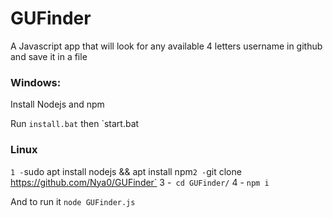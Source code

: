 # GUFinder
A Javascript app that will look for any available 4 letters username in github and save it in a file 




### Windows:

Install Nodejs and npm

Run `install.bat` then `start.bat

### Linux

`
1 - `sudo apt install nodejs && apt install npm`
2 - `git clone https://github.com/Nya0/GUFinder`
3 -` cd GUFinder/`
4 - `npm i`

And to run it `node GUFinder.js`
